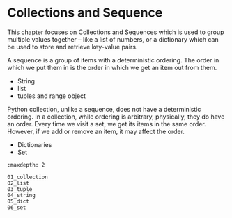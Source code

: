 # Collections and Sequence

This chapter focuses on Collections and Sequences which is used to group multiple values together – like a list of numbers, or a dictionary which can be used to store and retrieve key-value pairs.

A sequence is a group of items with a deterministic ordering. The order in which we put them in is the order in which we get an item out from them.

- String
- list
- tuples and range object

Python collection, unlike a sequence, does not have a deterministic ordering. In a collection, while ordering is arbitrary, physically, they do have an order. Every time we visit a set, we get its items in the same order. However, if we add or remove an item, it may affect the order.

- Dictionaries
- Set

```{toctree}
:maxdepth: 2

01_collection
02_list
03_tuple
04_string
05_dict
06_set
```
